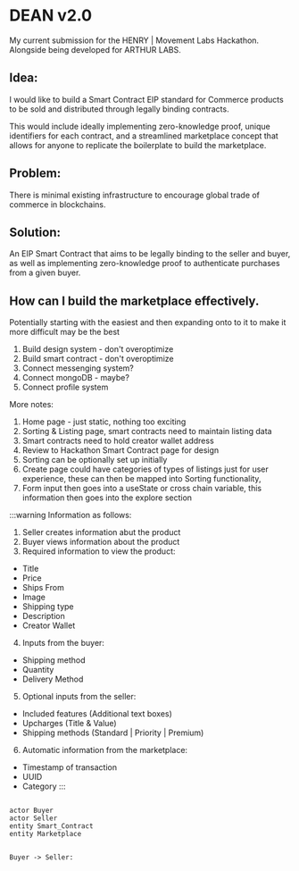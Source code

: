 # DEAN v2.0

My current submission for the HENRY | Movement Labs Hackathon. Alongside being developed for ARTHUR LABS.

## Idea: 

I would like to build a Smart Contract EIP standard for Commerce products to be sold and distributed through legally binding contracts. 

This would include ideally implementing zero-knowledge proof, unique identifiers for each contract, and a streamlined marketplace concept that allows for anyone to replicate the boilerplate to build the marketplace.

## Problem:

There is minimal existing infrastructure to encourage global trade of commerce in blockchains.

## Solution:

An EIP Smart Contract that aims to be legally binding to the seller and buyer, as well as implementing zero-knowledge proof to authenticate purchases from a given buyer.

## How can I build the marketplace effectively.

Potentially starting with the easiest and then expanding onto to it to make it more difficult may be the best 

1. Build design system - don't overoptimize
2. Build smart contract - don't overoptimize
3. Connect messenging system? 
4. Connect mongoDB - maybe?
5. Connect profile system

More notes:
1. Home page - just static, nothing too exciting
2. Sorting & Listing page, smart contracts need to maintain listing data
3. Smart contracts need to hold creator wallet address
4. Review to Hackathon Smart Contract page for design
5. Sorting can be optionally set up initially
6. Create page could have categories of types of listings just for user experience, these can then be mapped into Sorting functionality,
7. Form input then goes into a useState or cross chain variable, this information then goes into the explore section



:::warning
Information as follows:
1. Seller creates information abut the product
2. Buyer views information about the product
3. Required information to view the product: 
* Title
* Price
* Ships From
* Image
* Shipping type
* Description
* Creator Wallet
4. Inputs from the buyer:
* Shipping method
* Quantity 
* Delivery Method
5. Optional inputs from the seller:
* Included features (Additional text boxes)
* Upcharges (Title & Value)
* Shipping methods (Standard | Priority | Premium)
6. Automatic information from the marketplace: 
* Timestamp of transaction
* UUID
* Category
:::

```plantuml

actor Buyer
actor Seller
entity Smart_Contract
entity Marketplace


Buyer -> Seller:  


```
